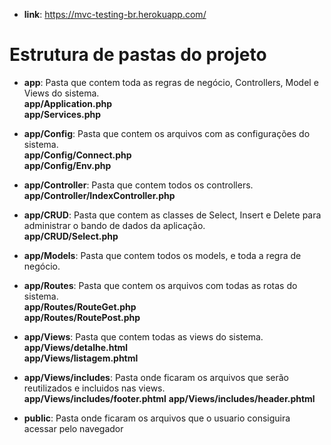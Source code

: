 - **link**: https://mvc-testing-br.herokuapp.com/

# Estrutura de pastas do projeto  

- **app**: Pasta que contem toda as regras de negócio, Controllers, Model e Views do sistema.  
**app/Application.php**  
**app/Services.php**  

- **app/Config**: Pasta que contem os arquivos com as configurações do sistema.  
**app/Config/Connect.php**  
**app/Config/Env.php**  

- **app/Controller**: Pasta que contem todos os controllers.  
**app/Controller/IndexController.php**  

- **app/CRUD**: Pasta que contem as classes de Select, Insert e Delete para administrar o bando de dados da aplicação.  
**app/CRUD/Select.php**  

- **app/Models**: Pasta que contem todos os models, e toda a regra de negócio.  

- **app/Routes**: Pasta que contem os arquivos com todas as rotas do sistema.  
**app/Routes/RouteGet.php**  
**app/Routes/RoutePost.php**  

- **app/Views**: Pasta que contem todas as views do sistema.  
**app/Views/detalhe.html**  
**app/Views/listagem.phtml**  

- **app/Views/includes**: Pasta onde ficaram os arquivos que serão reutilizados e incluidos nas views.  
**app/Views/includes/footer.phtml**
**app/Views/includes/header.phtml**

- **public**: Pasta onde ficaram os arquivos que o usuario consiguira acessar pelo navegador  